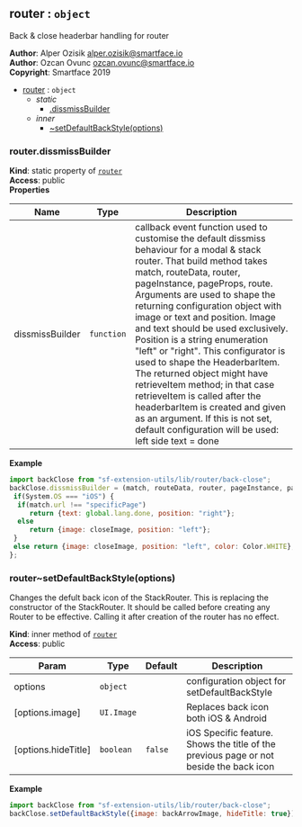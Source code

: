 <a name="module_router"></a>

## router : <code>object</code>
Back & close headerbar handling for router

**Author**: Alper Ozisik <alper.ozisik@smartface.io>  
**Author**: Ozcan Ovunc <ozcan.ovunc@smartface.io>  
**Copyright**: Smartface 2019  

* [router](#module_router) : <code>object</code>
    * _static_
        * [.dissmissBuilder](#module_router.dissmissBuilder)
    * _inner_
        * [~setDefaultBackStyle(options)](#module_router..setDefaultBackStyle)

<a name="module_router.dissmissBuilder"></a>

### router.dissmissBuilder
**Kind**: static property of [<code>router</code>](#module_router)  
**Access**: public  
**Properties**

| Name | Type | Description |
| --- | --- | --- |
| dissmissBuilder | <code>function</code> | callback event function used to customise the default dissmiss behaviour for a modal & stack router. That build method takes match, routeData, router, pageInstance, pageProps, route. Arguments are used to shape the returning configuration object with image or text and position. Image and text should be used exclusively. Position is a string enumeration "left" or "right". This configurator is used to shape the HeaderbarItem. The returned object might have retrieveItem method; in that case retrieveItem is called after the headerbarItem is created and given as an argument. If this is not set, default configuration will be used: left side text = done |

**Example**  
```js
import backClose from "sf-extension-utils/lib/router/back-close";
backClose.dissmissBuilder = (match, routeData, router, pageInstance, pageProps, route) => {
 if(System.OS === "iOS") {
  if(match.url !== "specificPage")
     return {text: global.lang.done, position: "right"};
  else
     return {image: closeImage, position: "left"};
 }
 else return {image: closeImage, position: "left", color: Color.WHITE};
};
```
<a name="module_router..setDefaultBackStyle"></a>

### router~setDefaultBackStyle(options)
Changes the defult back icon of the StackRouter. This is replacing the constructor of the StackRouter. It should be called before creating any Router to be effective. Calling it after creation of the router has no effect.

**Kind**: inner method of [<code>router</code>](#module_router)  
**Access**: public  

| Param | Type | Default | Description |
| --- | --- | --- | --- |
| options | <code>object</code> |  | configuration object for setDefaultBackStyle |
| [options.image] | <code>UI.Image</code> |  | Replaces back icon both iOS & Android |
| [options.hideTitle] | <code>boolean</code> | <code>false</code> | iOS Specific feature. Shows the title of the previous page or not beside the back icon |

**Example**  
```js
import backClose from "sf-extension-utils/lib/router/back-close";
backClose.setDefaultBackStyle({image: backArrowImage, hideTitle: true});
```
